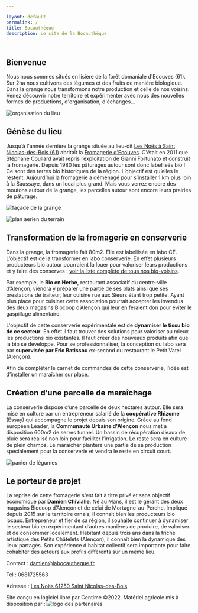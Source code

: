 ```yaml
---

layout: default
permalink: /
title: Bocauthèque
description: Le site de la Bocauthèque

---
```



## Bienvenue

Nous nous sommes situés en lisière de la forêt domaniale d'Ecouves (61). Sur 2ha nous cultivons des légumes et des fruits de manière biologique. Dans la grange nous transformons notre production et celle de nos voisins. Venez découvrir notre territoire et expérimenter avec nous des nouvelles formes de productions,  d'organisation, d'échanges...

![organisation du lieu](https://damienchivialle.github.io/bocautheque/assets/img/ORGANISATION_LABOCAUTHEQUE_BIO_ECOLIEU.png)

## Génèse du lieu

Jusqu’à l'année dernière la grange située au lieu-dit [Les Noës à Saint Nicolas-des-Bois (61)](https://www.google.com/maps/place/Les+No%C3%ABs,+61250+Saint-Nicolas-des-Bois/data=!4m2!3m1!1s0x4809e20eb4ca68c7:0xa1bfde62ea680501?sa=X&ved=2ahUKEwjbtbakwaT1AhWHBGMBHYHHDksQ8gF6BAgPEAE) abritait la [Fromagerie d’Ecouves](https://brebisdecouves.fr/). C'était en 2011 que Stéphane Coullard avait repris l’exploitation de Gianni Fortunato et construit la fromagerie. Depuis 1980 les pâturages autour sont donc labellisés bio ! Ce sont des terres bio historiques de la région. L’objectif est qu’elles le restent. Aujourd’hui la fromagerie a déménagé pour s’installer 1 km plus loin à la Saussaye, dans un local plus grand. Mais vous verrez encore des moutons autour de la grange, les parcelles autour sont encore leurs prairies de pâturage.

![façade de la grange](https://damienchivialle.github.io/bocautheque/assets/img/les-noes-streetview.png)

![plan aerien du terrain](https://centime.github.io/bocautheque/assets/img/maraichage3.jpg)

## Transformation de la fromagerie en conserverie

Dans la grange, la fromagerie fait 80m2. Elle est labellisée en labo CE. L’objectif est de la transformer en labo conserverie. En effet plusieurs producteurs bio autour pourraient la louer pour valoriser leurs productions et y faire des conserves : [voir la liste complète de tous nos bio-voisins](https://centime.github.io/bocautheque/fournisseurs). 

Par exemple, le **Bio en Herbe**, restaurant associatif du centre-ville d’Alençon, viendra y préparer une partie de ses plats ainsi que ses prestations de traiteur, leur cuisine rue aux Sieurs étant trop petite. Ayant plus place pour cuisiner cette association pourrait accepter les invendus des deux magasins Biocoop d’Alençon qui leur en feraient don pour éviter le gaspillage alimentaire.

L'objectif de cette conserverie expérimentale est de **dynamiser le tissu bio de ce secteur**. En effet il faut trouver des solutions pour valoriser au mieux les productions bio existantes. Il faut créer des nouveaux produits afin que la bio se développe. Pour se professionnaliser, la conception du labo sera par **supervisée par Eric Batissou** ex-second du restaurant le Petit Vatel (Alençon).

Afin de compléter le carnet de commandes de cette conserverie, l’idée est d’installer un maraîcher sur place.


## Création d’une parcelle de maraîchage

La conserverie dispose d’une parcelle de deux hectares autour. Elle sera mise en culture par un entrepreneur salarié de la **coopérative Rhizome** (Essay) qui accompagne le projet depuis son origine. Grâce au fond européen Leader, la **Communauté Urbaine d'Alençon** nous met à disposition 600m2 de serres tunnel. Un bassin de récupération d’eaux de pluie sera réalisé non loin pour faciliter l’irrigation. Le reste sera en culture de plein champs. Le maraîcher plantera une partie de sa production spécialement pour la conserverie et vendra le reste en circuit court.

![panier de légumes](https://damienchivialle.github.io/bocautheque/assets/img/fond-agriculture4.jpg)

## Le porteur de projet

La reprise de cette fromagerie s'est fait à titre privé et sans objectif économique par **Damien Chivialle**. Né au Mans, il est le gérant des deux magasins Biocoop d’Alençon et de celui de Mortagne-au-Perche. Impliqué depuis 2015 sur le territoire ornais, il connait bien les producteurs bio locaux. Entrepreneur et fier de sa région, il souhaite continuer à dynamiser le secteur bio en expérimentant d’autres manières de produire, de valoriser et de consommer localement. Habitant depuis trois ans dans la friche artistique des Petits Châtelets (Alençon), il connaît bien la dynamique des lieux partagés. Son expérience d'habitat collectif sera importante pour faire cohabiter des acteurs aux profils différents sur un même lieu.


Contact : damien@labocautheque.fr

Tel : 0681725563

Adresse : [Les Noës 61250 Saint Nicolas-des-Bois](https://www.google.com/maps/place/Les+No%C3%ABs,+61250+Saint-Nicolas-des-Bois/data=!4m2!3m1!1s0x4809e20eb4ca68c7:0xa1bfde62ea680501?sa=X&ved=2ahUKEwjbtbakwaT1AhWHBGMBHYHHDksQ8gF6BAgPEAE)

Site conçu en logiciel libre par Centime ©2022. Matériel agricole mis à disposition par :
![logo des partenaires](https://damienchivialle.github.io/bocautheque/assets/img/soutien_cua_alencon.png)
